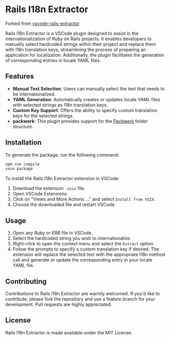 # Rails I18n Extractor

Forked from [vscode-rails-extractor](https://github.com/kb714/vscode-rails-i18n-text-extractor)

Rails I18n Extractor is a VSCode plugin designed to assist in the internationalization of Ruby on Rails projects. It enables developers to manually select hardcoded strings within their project and replace them with I18n translation keys, streamlining the process of preparing an application for localization. Additionally, the plugin facilitates the generation of corresponding entries in locale YAML files.

## Features

- **Manual Text Selection**: Users can manually select the text that needs to be internationalized.
- **YAML Generation**: Automatically creates or updates locale YAML files with selected strings as I18n translation keys.
- **Custom Key Support**: Offers the ability to specify custom translation keys for the selected strings.
- **packwerk**: This plugin provides support for the [Packwerk](https://github.com/Shopify/packwerk) folder structure.

## Installation

To generate the package, run the following command:

```bash
npm run compile
vsce package
```

To install the Rails I18n Extractor extension in VSCode:

1. Download the extension `.vsix` file.
2. Open VSCode Extensions
3. Click on "Views and More Actions ..." and select `Install from VSIX`.
4. Choose the downloaded file and restart VSCode.

## Usage

1. Open any Ruby or ERB file in VSCode.
2. Select the hardcoded string you wish to internationalize.
3. Right-click to open the context menu and select the `Extract` option.
4. Follow the prompts to specify a custom translation key if desired. The extension will replace the selected text with the appropriate I18n method call and generate or update the corresponding entry in your locale YAML file.

## Contributing

Contributions to Rails I18n Extractor are warmly welcomed. If you'd like to contribute, please fork the repository and use a feature branch for your development. Pull requests are highly appreciated.

## License

Rails I18n Extractor is made available under the MIT License.
